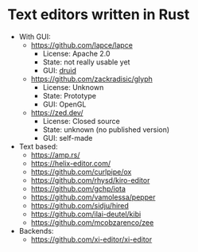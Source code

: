 # Text editors written in Rust

- With GUI:
  - https://github.com/lapce/lapce
    - License: Apache 2.0
    - State: not really usable yet
    - GUI: [druid](https://github.com/linebender/druid)
  - https://github.com/zackradisic/glyph
    - License: Unknown
    - State: Prototype
    - GUI: OpenGL
  - https://zed.dev/
    - License: Closed source
    - State: unknown (no published version)
    - GUI: self-made
- Text based:
  - https://amp.rs/
  - https://helix-editor.com/
  - https://github.com/curlpipe/ox
  - https://github.com/rhysd/kiro-editor
  - https://github.com/gchp/iota
  - https://github.com/vamolessa/pepper
  - https://github.com/sidju/hired
  - https://github.com/ilai-deutel/kibi
  - https://github.com/mcobzarenco/zee
- Backends:
  - https://github.com/xi-editor/xi-editor
